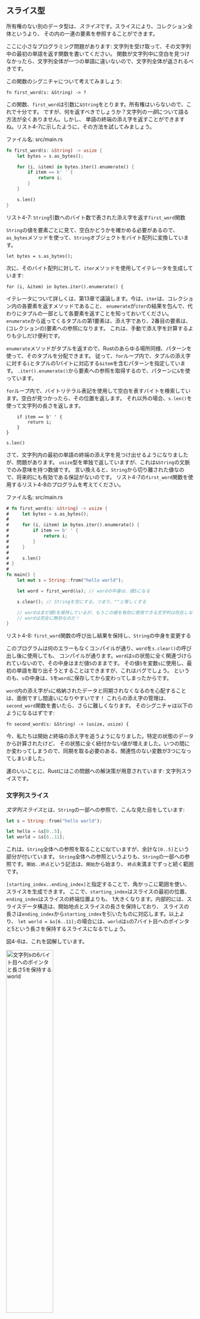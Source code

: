 <!--
## The Slice Type
-->

## スライス型

<!--
Another data type that does not have ownership is the *slice*. Slices let you
reference a contiguous sequence of elements in a collection rather than the
whole collection.
-->

所有権のない別のデータ型は、*スライス*です。スライスにより、コレクション全体というより、
その内の一連の要素を参照することができます。

<!--
Here’s a small programming problem: write a function that takes a string and
returns the first word it finds in that string. If the function doesn’t find a
space in the string, the whole string must be one word, so the entire string
should be returned.
-->

ここに小さなプログラミング問題があります: 文字列を受け取って、その文字列中の最初の単語を返す関数を書いてください。
関数が文字列中に空白を見つけなかったら、文字列全体が一つの単語に違いないので、文字列全体が返されるべきです。

<!--
Let’s think about the signature of this function:
-->

この関数のシグニチャについて考えてみましょう:

```rust,ignore
fn first_word(s: &String) -> ?
```

<!--
This function, `first_word`, has a `&String` as a parameter. We don’t want
ownership, so this is fine. But what should we return? We don’t really have a
way to talk about *part* of a string. However, we could return the index of the
end of the word. Let’s try that as shown in Listing 4-7.
-->

この関数、`first_word`は引数に`&String`をとります。所有権はいらないので、これで十分です。
ですが、何を返すべきでしょうか？文字列の*一部*について語る方法が全くありません。しかし、
単語の終端の添え字を返すことができますね。リスト4-7に示したように、その方法を試してみましょう。

<!--
<span class="filename">Filename: src/main.rs</span>
-->

<span class="filename">ファイル名: src/main.rs</span>

```rust
fn first_word(s: &String) -> usize {
    let bytes = s.as_bytes();

    for (i, &item) in bytes.iter().enumerate() {
        if item == b' ' {
            return i;
        }
    }

    s.len()
}
```

<!--
<span class="caption">Listing 4-7: The `first_word` function that returns a
byte index value into the `String` parameter</span>
-->

<span class="caption">リスト4-7: `String`引数へのバイト数で表された添え字を返す`first_word`関数</span>

<!--
Because we need to go through the `String` element by element and check whether
a value is a space, we’ll convert our `String` to an array of bytes using the
`as_bytes` method:
-->

`String`の値を要素ごとに見て、空白かどうかを確かめる必要があるので、
`as_bytes`メソッドを使って、`String`オブジェクトをバイト配列に変換しています。

```rust,ignore
let bytes = s.as_bytes();
```

<!--
Next, we create an iterator over the array of bytes using the `iter` method:
-->

次に、そのバイト配列に対して、`iter`メソッドを使用してイテレータを生成しています:

```rust,ignore
for (i, &item) in bytes.iter().enumerate() {
```

<!--
We’ll discuss iterators in more detail in Chapter 13. For now, know that `iter`
is a method that returns each element in a collection and that `enumerate`
wraps the result of `iter` and returns each element as part of a tuple instead.
The first element of the tuple returned from `enumerate` is the index, and the
second element is a reference to the element. This is a bit more convenient
than calculating the index ourselves.
-->

イテレータについて詳しくは、第13章で議論します。今は、`iter`は、コレクション内の各要素を返すメソッドであること、
`enumerate`が`iter`の結果を包んで、代わりにタプルの一部として各要素を返すことを知っておいてください。
`enumerate`から返ってくるタプルの第1要素は、添え字であり、2番目の要素は、(コレクションの)要素への参照になります。
これは、手動で添え字を計算するよりも少しだけ便利です。

<!--
Because the `enumerate` method returns a tuple, we can use patterns to
destructure that tuple, just like everywhere else in Rust. So in the `for`
loop, we specify a pattern that has `i` for the index in the tuple and `&item`
for the single byte in the tuple. Because we get a reference to the element
from `.iter().enumerate()`, we use `&` in the pattern.
-->

`enumerate`メソッドがタプルを返すので、Rustのあらゆる場所同様、パターンを使って、そのタプルを分配できます。
従って、`for`ループ内で、タプルの添え字に対する`i`とタプルの1バイトに対応する`&item`を含むパターンを指定しています。
`.iter().enumerate()`から要素への参照を取得するので、パターンに`&`を使っています。

<!--
Inside the `for` loop, We search for the byte that represents the space by
using the byte literal syntax. If we find a space, we return the position.
Otherwise, we return the length of the string by using `s.len()`:
-->

`for`ループ内で、バイトリテラル表記を使用して空白を表すバイトを検索しています。空白が見つかったら、その位置を返します。
それ以外の場合、`s.len()`を使って文字列の長さを返します。

```rust,ignore
    if item == b' ' {
        return i;
    }
}

s.len()
```

<!--
We now have a way to find out the index of the end of the first word in the
string, but there’s a problem. We’re returning a `usize` on its own, but it’s
only a meaningful number in the context of the `&String`. In other words,
because it’s a separate value from the `String`, there’s no guarantee that it
will still be valid in the future. Consider the program in Listing 4-8 that
uses the `first_word` function from Listing 4-7.
-->

さて、文字列内の最初の単語の終端の添え字を見つけ出せるようになりましたが、問題があります。
`usize`型を単独で返していますが、これは`&String`の文脈でのみ意味を持つ数値です。
言い換えると、`String`から切り離された値なので、将来的にも有効である保証がないのです。
リスト4-7の`first_word`関数を使用するリスト4-8のプログラムを考えてください。

<!--
<span class="filename">Filename: src/main.rs</span>
-->

<span class="filename">ファイル名: src/main.rs</span>

<!--
```rust
# fn first_word(s: &String) -> usize {
#     let bytes = s.as_bytes();
#
#     for (i, &item) in bytes.iter().enumerate() {
#         if item == b' ' {
#             return i;
#         }
#     }
#
#     s.len()
# }
#
fn main() {
let mut s = String::from("hello world");
-->

<!--
let word = first_word(&s); // word will get the value 5
-->

<!--
s.clear(); // This empties the String, making it equal to ""
-->

<!--
// word still has the value 5 here, but there's no more string that
// we could meaningfully use the value 5 with. word is now totally invalid!
}
```
-->

```rust
# fn first_word(s: &String) -> usize {
#     let bytes = s.as_bytes();
#
#     for (i, &item) in bytes.iter().enumerate() {
#         if item == b' ' {
#             return i;
#         }
#     }
#
#     s.len()
# }
#
fn main() {
    let mut s = String::from("hello world");

    let word = first_word(&s); // wordの中身は、値5になる

    s.clear(); // Stringを空にする。つまり、""と等しくする

    // wordはまだ値5を保持しているが、もうこの値を有効に使用できる文字列は存在しない。
    // wordは完全に無効なのだ！
}
```

<!--
<span class="caption">Listing 4-8: Storing the result from calling the
`first_word` function then changing the `String` contents</span>
-->

<span class="caption">リスト4-8: `first_word`関数の呼び出し結果を保持し、`String`の中身を変更する</span>

<!--
This program compiles without any errors and also would if we used `word`
after calling `s.clear()`. Because `word` isn’t connected to the state of `s`
at all, `word` still contains the value `5`. We could use that value `5` with
the variable `s` to try to extract the first word out, but this would be a bug
because the contents of `s` have changed since we saved `5` in `word`.
-->

このプログラムは何のエラーもなくコンパイルが通り、`word`を`s.clear()`の呼び出し後に使用しても、
コンパイルが通ります。`word`は`s`の状態に全く関連づけられていないので、その中身はまだ値`5`のままです。
その値`5`を変数`s`に使用し、最初の単語を取り出そうとすることはできますが、これはバグでしょう。
というのも、`s`の中身は、`5`を`word`に保存してから変わってしまったからです。

<!--
Having to worry about the index in `word` getting out of sync with the data in
`s` is tedious and error prone! Managing these indices is even more brittle if
we write a `second_word` function. Its signature would have to look like this:
-->

`word`内の添え字が`s`に格納されたデータと同期されなくなるのを心配することは、面倒ですし間違いになりやすいです！
これらの添え字の管理は、`second_word`関数を書いたら、さらに難しくなります。
そのシグニチャは以下のようになるはずです:

```rust,ignore
fn second_word(s: &String) -> (usize, usize) {
```

<!--
Now we’re tracking a starting *and* an ending index, and we have even more
values that were calculated from data in a particular state but aren’t tied to
that state at all. We now have three unrelated variables floating around that
need to be kept in sync.
-->

今、私たちは開始*と*終端の添え字を追うようになりました。特定の状態のデータから計算されたけど、
その状態に全く紐付かない値が増えました。いつの間にか変わってしまうので、同期を取る必要のある、関連性のない変数が3つになってしまいました。

<!--
Luckily, Rust has a solution to this problem: string slices.
-->

運のいいことに、Rustにはこの問題への解決策が用意されています: 文字列スライスです。

<!--
### String Slices
-->

### 文字列スライス

<!--
A *string slice* is a reference to part of a `String`, and it looks like this:
-->

*文字列スライス*とは、`String`の一部への参照で、こんな見た目をしています:

```rust
let s = String::from("hello world");

let hello = &s[0..5];
let world = &s[6..11];
```

<!--
This is similar to taking a reference to the whole `String` but with the extra
`[0..5]` bit. Rather than a reference to the entire `String`, it’s a reference
to a portion of the `String`. The `start..end` syntax is a range that begins at
`start` and continues up to, but not including, `end`.
-->

これは、`String`全体への参照を取ることに似ていますが、余計な`[0..5]`という部分が付いています。
`String`全体への参照というよりも、`String`の一部への参照です。`開始..終点`という記法は、`開始`から始まり、
`終点`未満までずっと続く範囲です。

<!--
We can create slices using a range within brackets by specifying
`[starting_index..ending_index]`, where `starting_index` is the first position
in the slice and `ending_index` is one more than the last position in the
slice. Internally, the slice data structure stores the starting position and
the length of the slice, which corresponds to `ending_index` minus
`starting_index`. So in the case of `let world = &s[6..11];`, `world` would be
a slice that contains a pointer to the 7th byte of `s` with a length value of 5.
-->

`[starting_index..ending_index]`と指定することで、角かっこに範囲を使い、スライスを生成できます。
ここで、`starting_index`はスライスの最初の位置、`ending_index`はスライスの終端位置よりも、
1大きくなります。内部的には、スライスデータ構造は、開始地点とスライスの長さを保持しており、
スライスの長さは`ending_index`から`starting_index`を引いたものに対応します。以上より、
`let world = &s[6..11];`の場合には、`world`は`s`の7バイト目へのポインタと5という長さを保持するスライスになるでしょう。

<!--
Figure 4-6 shows this in a diagram.
-->

図4-6は、これを図解しています。

<!--
<img alt="world containing a pointer to the 6th byte of String s and a length 5" src="img/trpl04-06.svg" class="center" style="width: 50%;" />
-->

<img alt="文字列sの6バイト目へのポインタと長さ5を保持するworld" src="img/trpl04-06.svg" class="center" style="width: 50%;" />

<!--
<span class="caption">Figure 4-6: String slice referring to part of a
`String`</span>
-->

<span class="caption">図4-6: `String`オブジェクトの一部を参照する文字列スライス</span>

<!--
With Rust’s `..` range syntax, if you want to start at the first index (zero),
you can drop the value before the two periods. In other words, these are equal:
-->

Rustの`..`という範囲記法で、最初の番号(ゼロ)から始めたければ、2連ピリオドの前に値を書かなければいいのです。
換言すれば、これらは等価です:

```rust
let s = String::from("hello");

let slice = &s[0..2];
let slice = &s[..2];
```

<!--
By the same token, if your slice includes the last byte of the `String`, you
can drop the trailing number. That means these are equal:
-->

同様の意味で、`String`の最後のバイトをスライスが含むのならば、末尾の数値を書かなければいいのです。
つまり、これらは等価になります:

```rust
let s = String::from("hello");

let len = s.len();

let slice = &s[3..len];
let slice = &s[3..];
```

<!--
You can also drop both values to take a slice of the entire string. So these
are equal:
-->

さらに、両方の値を省略すると、文字列全体のスライスを得られます。故に、これらは等価です:

```rust
let s = String::from("hello");

let len = s.len();

let slice = &s[0..len];
let slice = &s[..];
```

<!--
Note: String slice range indices must occur at valid UTF-8 character
boundaries. If you attempt to create a string slice in the middle of a
multibyte character, your program will exit with an error. For the purposes
of introducing string slices, we are assuming ASCII only in this section; a
more thorough discussion of UTF-8 handling is in the “Storing UTF-8 Encoded
Text with Strings” section of Chapter 8.
-->

> 注釈: 文字列スライスの範囲添え字は、有効なUTF-8文字境界に置かなければなりません。
> マルチバイト文字の真ん中で文字列スライスを生成しようとしたら、エラーでプログラムは落ちるでしょう。
> 文字列スライスを導入する目的で、この節ではASCIIのみを想定しています; UTF-8に関するより徹底した議論は、
> 第8章の「文字列でUTF-8エンコードされたテキストを格納する」節で行います。

<!--
With all this information in mind, let’s rewrite `first_word` to return a
slice. The type that signifies “string slice” is written as `&str`:
-->

これら全ての情報を心に留めて、`first_word`を書き直してスライスを返すようにしましょう。
文字列スライスを意味する型は、`&str`と記述します:

<!--
<span class="filename">Filename: src/main.rs</span>
-->

<span class="filename">ファイル名: src/main.rs</span>

```rust
fn first_word(s: &String) -> &str {
    let bytes = s.as_bytes();

    for (i, &item) in bytes.iter().enumerate() {
        if item == b' ' {
            return &s[0..i];
        }
    }

    &s[..]
}
```

<!--
We get the index for the end of the word in the same way as we did in Listing
4-7, by looking for the first occurrence of a space. When we find a space, we
return a string slice using the start of the string and the index of the space
as the starting and ending indices.
-->

リスト4-7で取った手段と同じ方法で単語の終端添え字を取得しています。つまり、最初の空白を探すことです。
空白を発見したら、文字列の最初を開始地点、空白の添え字を終了地点として使用して文字列スライスを返しています。

<!--
Now when we call `first_word`, we get back a single value that is tied to the
underlying data. The value is made up of a reference to the starting point of
the slice and the number of elements in the slice.
-->

これで、`first_word`を呼び出すと、元のデータに紐付けられた単独の値を得られるようになりました。
この値は、スライスの開始地点への参照とスライス中の要素数から構成されています。

<!--
Returning a slice would also work for a `second_word` function:
-->

`second_word`関数についても、スライスを返すことでうまくいくでしょう:

```rust,ignore
fn second_word(s: &String) -> &str {
```

<!--
We now have a straightforward API that’s much harder to mess up, because the
compiler will ensure the references into the `String` remain valid. Remember
the bug in the program in Listing 4-8, when we got the index to the end of the
first word but then cleared the string so our index was invalid? That code was
logically incorrect but didn’t show any immediate errors. The problems would
show up later if we kept trying to use the first word index with an emptied
string. Slices make this bug impossible and let us know we have a problem with
our code much sooner. Using the slice version of `first_word` will throw a
compile-time error:
-->

これで、ずっと混乱しにくい素直なAPIになりました。なぜなら、`String`への参照が有効なままであることをコンパイラが、
保証してくれるからです。最初の単語の終端添え字を得た時に、
文字列を空っぽにして先ほどの添え字が無効になってしまったリスト4-8のプログラムのバグを覚えていますか？
そのコードは、論理的に正しくないのですが、即座にエラーにはなりませんでした。問題は後になってから発生し、
それは空の文字列に対して、最初の単語の添え字を使用し続けようとした時でした。スライスならこんなバグはあり得ず、
コードに問題があるなら、もっと迅速に判明します。スライスバージョンの`first_word`を使用すると、
コンパイルエラーが発生します:

<!--
<span class="filename">Filename: src/main.rs</span>
-->

<span class="filename">ファイル名: src/main.rs</span>

```rust,ignore
fn main() {
    let mut s = String::from("hello world");

    let word = first_word(&s);

    s.clear(); // error!    (エラー！)

    println!("the first word is: {}", word);
}
```

<!--
Here’s the compiler error:
-->

こちらがコンパイルエラーです:

```text
$ cargo run
   Compiling ownership v0.1.0 (file:///projects/ownership)
error[E0502]: cannot borrow `s` as mutable because it is also borrowed as immutable
(エラー: 不変として借用されているので、`s`を可変で借用できません)
  --> src/main.rs:18:5
   |
16 |     let word = first_word(&s);
   |                           -- immutable borrow occurs here (不変借用はここで発生しています)
17 | 
18 |     s.clear(); // error!        (エラー！)
   |     ^^^^^^^^^ mutable borrow occurs here (可変借用はここで発生しています)
19 | 
20 |     println!("the first word is: {}", word);
   |                                       ---- immutable borrow later used here
                                                (不変借用はその後ここで使われています)

error: aborting due to previous error

For more information about this error, try `rustc --explain E0502`.
error: could not compile `ownership`.

To learn more, run the command again with --verbose.
```

<!--
Recall from the borrowing rules that if we have an immutable reference to
something, we cannot also take a mutable reference. Because `clear` needs to
truncate the `String`, it tries to take a mutable reference, which fails. Not
only has Rust made our API easier to use, but it has also eliminated an entire
class of errors at compile time!
-->

借用規則から、何かへの不変な参照がある時、さらに可変な参照を得ることはできないことを思い出してください。
`clear`は`String`を切り詰める必要があるので、可変な参照を得ようとして失敗しているわけです。
RustのおかげでAPIが使いやすくなるだけでなく、ある種のエラー全てを完全にコンパイル時に排除してくれるのです！

<!--
#### String Literals Are Slices
-->

#### 文字列リテラルはスライスである

<!--
Recall that we talked about string literals being stored inside the binary. Now
that we know about slices, we can properly understand string literals:
-->

文字列は、バイナリに埋め込まれると話したことを思い出してください。今やスライスのことを知ったので、
文字列リテラルを正しく理解することができます。

```rust
let s = "Hello, world!";
```

<!--
The type of `s` here is `&str`: it’s a slice pointing to that specific point of
the binary. This is also why string literals are immutable; `&str` is an
immutable reference.
-->

ここでの`s`の型は、`&str`です: バイナリのその特定の位置を指すスライスです。
これは、文字列が不変である理由にもなっています。要するに、`&str`は不変な参照なのです。

<!--
#### String Slices as Parameters
-->

#### 引数としての文字列スライス

<!--
Knowing that you can take slices of literals and `String` values leads us to
one more improvement on `first_word`, and that’s its signature:
-->

リテラルや`String`値のスライスを得ることができると知ると、`first_word`に対して、もう一つ改善点を見出すことができます。
シグニチャです:

```rust,ignore
fn first_word(s: &String) -> &str {
```

<!--
A more experienced Rustacean would write the signature shown in Listing 4-9
instead because it allows us to use the same function on both `String` values
and `&str` values.
-->

もっと経験を積んだRustaceanなら、代わりにリスト4-9のようなシグニチャを書くでしょう。というのも、こうすると、
同じ関数を`String`値と`&str`値両方に使えるようになるからです。

```rust,ignore
fn first_word(s: &str) -> &str {
```

<!--
<span class="caption">Listing 4-9: Improving the `first_word` function by using
a string slice for the type of the `s` parameter</span>
-->

<span class="caption">リスト4-9: `s`引数の型に文字列スライスを使用して`first_word`関数を改善する</span>

<!--
If we have a string slice, we can pass that directly. If we have a `String`, we
can pass a slice of the entire `String`. Defining a function to take a string
slice instead of a reference to a `String` makes our API more general and useful
without losing any functionality:
-->

もし、文字列スライスがあるなら、それを直接渡せます。`String`があるなら、
その`String`全体のスライスを渡せます。`String`への参照の代わりに文字列スライスを取るよう関数を定義すると、
何も機能を失うことなくAPIをより一般的で有益なものにできるのです。

<span class="filename">Filename: src/main.rs</span>

<!--
```rust
# fn first_word(s: &str) -> &str {
#     let bytes = s.as_bytes();
#
#     for (i, &item) in bytes.iter().enumerate() {
#         if item == b' ' {
#             return &s[0..i];
#         }
#     }
#
#     &s[..]
# }
fn main() {
let my_string = String::from("hello world");
-->

<!--
// first_word works on slices of `String`s
let word = first_word(&my_string[..]);
-->

<!--
let my_string_literal = "hello world";
-->

<!--
// first_word works on slices of string literals
let word = first_word(&my_string_literal[..]);
-->

<!--
// Because string literals *are* string slices already,
// this works too, without the slice syntax!
let word = first_word(my_string_literal);
}
```
-->

```rust
# fn first_word(s: &str) -> &str {
#     let bytes = s.as_bytes();
#
#     for (i, &item) in bytes.iter().enumerate() {
#         if item == b' ' {
#             return &s[0..i];
#         }
#     }
#
#     &s[..]
# }
fn main() {
    let my_string = String::from("hello world");

    // first_wordは`String`のスライスに対して機能する
    let word = first_word(&my_string[..]);

    let my_string_literal = "hello world";

    // first_wordは文字列リテラルのスライスに対して機能する
    let word = first_word(&my_string_literal[..]);

    // 文字列リテラルは、すでに文字列スライス*な*ので、
    // スライス記法なしでも機能するのだ！
    let word = first_word(my_string_literal);
}
```

<!--
### Other Slices
-->

### 他のスライス

<!--
String slices, as you might imagine, are specific to strings. But there’s a
more general slice type, too. Consider this array:
-->

文字列リテラルは、ご想像通り、文字列に特化したものです。ですが、もっと一般的なスライス型も存在します。
この配列を考えてください:

```rust
let a = [1, 2, 3, 4, 5];
```

<!--
Just as we might want to refer to a part of a string, we might want to refer
to part of an array. We'd do so like this:
-->

文字列の一部を参照したくなる可能性があるのと同様、配列の一部を参照したくなる可能性もあります。
以下のようにすれば、参照することができます:

```rust
let a = [1, 2, 3, 4, 5];

let slice = &a[1..3];
```

<!--
This slice has the type `&[i32]`. It works the same way as string slices do, by
storing a reference to the first element and a length. You’ll use this kind of
slice for all sorts of other collections. We’ll discuss these collections in
detail when we talk about vectors in Chapter 8.
-->

このスライスは、`&[i32]`という型になります。これも文字列スライスと同じように動作します。
つまり、最初の要素への参照と長さを保持することです。他のすべての種類のコレクションに対して、
この種のスライスは使用するでしょう。これらのコレクションについて詳しくは、
第8章でベクタについて話すときに議論します。

<!--
## Summary
-->

## まとめ

<!--
The concepts of ownership, borrowing, and slices ensure memory safety in Rust
programs at compile time. The Rust language gives you control over your memory
usage in the same way as like other systems programming languages, but having the
owner of data automatically clean up that data when the owner goes out of scope
means you don’t have to write and debug extra code to get this control.
-->

所有権、借用、スライスの概念は、コンパイル時にRustプログラムにおいて、メモリ安全性を保証します。
Rust言語も他のシステムプログラミング言語と同じように、メモリの使用法について制御させてくれるわけですが、
所有者がスコープを抜けたときにデータの所有者に自動的にデータを片付けさせることは、この制御を得るために、
余計なコードを書いてデバッグする必要がないことを意味します。

<!--
Ownership affects how lots of other parts of Rust work, so we’ll talk about
these concepts further throughout the rest of the book. Let’s move on to
Chapter 5 and look at grouping pieces of data together in a `struct`.
-->

所有権は、Rustの他のいろんな部分が動作する方法に影響を与えるので、これ以降もこれらの概念についてさらに語っていく予定です。
第5章に移って、`struct`でデータをグループ化することについて見ていきましょう。

